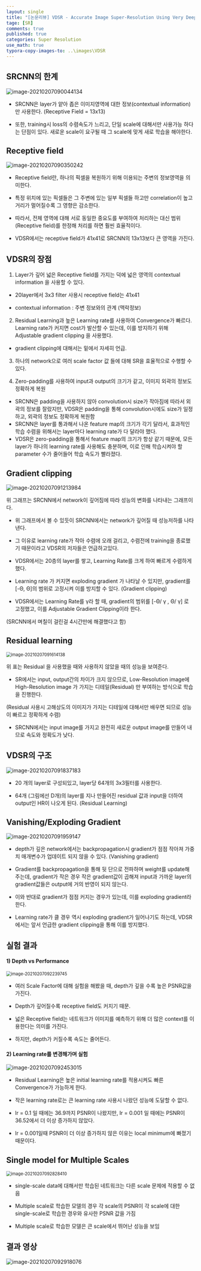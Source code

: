 ```yaml
---
layout: single
title: "[논문리뷰] VDSR - Accurate Image Super-Resolution Using Very Deep Convolutional Networks"
tage: [SR]
comments: true
published: true
categories: Super Resolution
use_math: true
typora-copy-images-to: ..\images\VDSR
---
```




## SRCNN의 한계



![image-20210207090044134](/images/VDSR/image-20210207090044134.png)



- SRCNN은 layer가 얕아 좁은 이미지영역에 대한 정보(contextual information) 만 사용한다. (Receptive Field = 13x13)

- 또한, training시 loss의 수렴속도가 느리고, 단일 scale에 대해서만 사용가능 하다는 단점이 있다. 새로운 scale이 요구될 때 그 scale에 맞게 새로 학습을 해야한다.





## **Receptive field**



![image-20210207090350242](/images/VDSR/image-20210207090350242.png)



- Receptive field란, 하나의 픽셀을 복원하기 위해 이용되는 주변의 정보영역을 의미한다.

- 특정 위치에 있는 픽셀들은 그 주변에 있는 일부 픽셀들 하고만 correlation이 높고 거리가 멀어질수록 그 영향은 감소한다.

- 따라서, 전체 영역에 대해 서로 동일한 중요도를 부여하여 처리하는 대신 범위(Receptive field)를 한정해 처리를 하면 훨씬 효율적이다.

- VDSR에서는 receptive field가 41x41로 SRCNN의 13x13보다 큰 영역을 가진다.





## VDSR의 장점



1) Layer가 깊어 넓은 Receptive field를 가지는 덕에 넓은 영역의 contextual information 을 사용할 수 있다.

- 20layer에서 3x3 filter 사용시 receptive field는 41x41

- contextual information : 주변 정보와의 관계 (맥락정보)

  

2) Residual Learning과 높은 Learning rate를 사용하여 Convergence가 빠르다. Learning rate가 커지면 cost가 발산할 수 있는데, 이를 방지하기 위해 Adjustable gradient clipping 을 사용했다.

- gradient clipping에 대해서는 밑에서 자세히 언급.



3) 하나의 network으로 여러 scale factor 값 들에 대해 SR을 효율적으로 수행할 수 있다.



4) Zero-padding를 사용하여 input과 output의 크기가 같고, 이미지 외곽의 정보도 정확하게 복원 

- SRCNN은 padding을 사용하지 않아 convolution시 size가 작아짐에 따라서 외곽의 정보를 잘랐지만, VDSR은 padding을 통해 convolution시에도 size가 일정하고, 외곽의 정보도 정확하게 복원함
- SRCNN은 layer를 통과해서 나온 feature map의 크기가 각기 달라서, 효과적인 학습 수렴을 위해서는 layer마다 learning rate가 다 달라야 했다.
- VDSR은 zero-padding을 통해서 feature map의 크기가 항상 같기 때문에, 모든 layer가 하나의 learning rate를 사용해도 충분하며, 이로 인해 학습시켜야 할 parameter 수가 줄어들어 학습 속도가 빨라졌다. 





## **Gradient clipping**



![image-20210207091213984](/images/VDSR/image-20210207091213984.png)



위 그래프는 SRCNN에서 network이 깊어짐에 따라 성능의 변화를 나타내는 그래프이다.



- 위 그래프에서 볼 수 있듯이 SRCNN에서는 network가 깊어질 때 성능저하를 나타낸다.

- 그 이유로 learning rate가 작아 수렴에 오래 걸리고, 수렴전에 training을 종료했기 때문이라고 VDSR의 저자들은 언급하고있다.

- VDSR에서는 20층의 layer를 쌓고, Learning Rate를 크게 하여 빠르게 수렴하게 했다.



- Learning rate 가 커지면 exploding gradient 가 나타날 수 있지만, gradient를 [-Θ, Θ]의 범위로 고정시켜 이를 방지할 수 있다. (Gradient clipping)

- VDSR에서는 Learning Rate를 γ라 할 때, gradient의 범위를   [-Θ/ γ , Θ/ γ] 로 고정했고, 이를 Adjustable Gradient Clipping이라 한다.

(SRCNN에서 며칠이 걸린걸 4시간만에 해결했다고 함)





## Residual learning



<img src="/images/VDSR/image-20210207091614138.png" alt="image-20210207091614138" style="zoom:80%;" />



위 표는 Residual 을 사용했을 때와 사용하지 않았을 때의 성능을 보여준다.



- SR에서는 input, output간의 차이가 크지 않으므로, Low-Resolution image에 High-Resolution image 가 가지는 디테일(Residual) 만 부여하는 방식으로 학습을 진행한다.

(Residual 사용시 고해상도의 이미지가 가지는 디테일에 대해서만 배우면 되므로 성능이 빠르고 정확하게 수렴)

- SRCNN에서는 input image를 가지고 완전히 새로운 output image를 만들어 내므로 속도와 정확도가 낮다.







## **VDSR의 구조**



![image-20210207091837183](/images/VDSR/image-20210207091837183.png)



- 20 개의 layer로 구성되있고, layer당 64개의 3x3필터를 사용한다.

- 64개 (그림에선 D개)의 layer를 지나 만들어진 residual 값과 input을 더하여 output인 HR이 나오게 된다. (Residual Learning)





## **Vanishing/Exploding Gradient**



![image-20210207091959147](/images/VDSR/image-20210207091959147.png)



- depth가 깊은 network에서는 backpropagation시 gradient가 점점 작아져 가중치 매개변수가 업데이트 되지 않을 수 있다. (Vanishing gradient)

- Gradient를 backpropagation을 통해 뒷 단으로 전파하며 weight를 update해 주는데, gradient가 작은 경우 작은 gradient값이 곱해져 input과 가까운 layer의 gradient값들은 output에 거의 반영이 되지 않는다.

- 이와 반대로 gradient가 점점 커지는 경우가 있는데, 이를 exploding gradient라 한다.

- Learning rate가 클 경우 역시 exploding gradient가 일어나기도 하는데, VDSR에서는 앞서 언급한 gradient clipping을 통해 이를 방지했다.





## 실험 결과



#### 1) **Depth vs Performance**



<img src="/images/VDSR/image-20210207092239745.png" alt="image-20210207092239745" style="zoom:80%;" />



- 여러 Scale Factor에 대해 실험을 해봤을 때, depth가 깊을 수록 높은 PSNR값을 가진다.

- Depth가 깊어질수록 receptive field도 커지기 때문.

- 넓은 Receptive field는 네트워크가 이미지를 예측하기 위해 더 많은 context를 이용한다는 의미를 가진다.

- 하지만, depth가 커질수록 속도는 줄어든다.



#### 2) Learning rate를 변경해가며 실험



![image-20210207092453015](/images/VDSR/image-20210207092453015.png)



- Residual Learning은 높은 initial learning rate를 적용시켜도 빠른 Convergence가 가능하게 한다.

- 작은 learning rate로는 큰 learning rate 사용시 나왔던 성능에 도달할 수 없다.

- lr = 0.1 일 때에는 36.9까지 PSNR이 나왔지만, lr = 0.001 일 때에는 PSNR이 36.52에서 더 이상 증가하지 않았다.

- lr = 0.001일때 PSNR이 더 이상 증가하지 않은 이유는 local minimum에 빠졌기 때문이다.





## **Single model for Multiple Scales**



<img src="/images/VDSR/image-20210207092828410.png" alt="image-20210207092828410" style="zoom:80%;" />



-  single-scale data에 대해서만 학습된 네트워크는 다른 scale 문제에 적용할 수 없음

- Multiple scale로 학습한 모델의 경우 각 scale의 PSNR이 각 scale에 대한 single-scale로 학습한 경우와 유사한 PSNR 값을 가짐

- Multiple scale로 학습한 모델은 큰 scale에서 뛰어난 성능을 보임





## 결과 영상



![image-20210207092918076](/images/VDSR/image-20210207092918076.png)